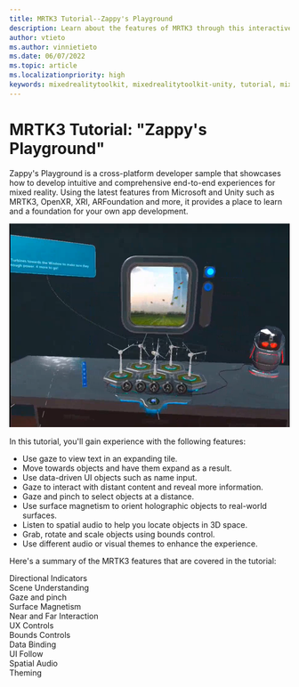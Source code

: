 ```yaml
---
title: MRTK3 Tutorial--Zappy's Playground 
description: Learn about the features of MRTK3 through this interactive tutorial.
author: vtieto
ms.author: vinnietieto
ms.date: 06/07/2022
ms.topic: article
ms.localizationpriority: high
keywords: mixedrealitytoolkit, mixedrealitytoolkit-unity, tutorial, mixed reality headset, windows mixed reality headset, virtual reality headset, unity, HoloLens, 
---
```


# MRTK3 Tutorial: "Zappy's Playground"

Zappy's Playground is a cross-platform developer sample that showcases how to develop intuitive and comprehensive end-to-end experiences for mixed reality. Using the latest features from Microsoft and Unity such as MRTK3, OpenXR, XRI, ARFoundation and more, it provides a place to learn and a foundation for your own app development.

![Screenshot of a scene from the MRTK3 Zappy's Playground tutorial.](images/037-zappy-playground.png)

In this tutorial, you'll gain experience with the following features:

- Use gaze to view text in an expanding tile.
- Move towards objects and have them expand as a result.
- Use data-driven UI objects such as name input.
- Gaze to interact with distant content and reveal more information.
- Gaze and pinch to select objects at a distance.
- Use surface magnetism to orient holographic objects to real-world surfaces.
- Listen to spatial audio to help you locate objects in 3D space.
- Grab, rotate and scale objects using bounds control.
- Use different audio or visual themes to enhance the experience.

Here's a summary of the MRTK3 features that are covered in the tutorial:

Directional Indicators  
Scene Understanding  
Gaze and pinch  
Surface Magnetism  
Near and Far Interaction  
UX Controls  
Bounds Controls  
Data Binding  
UI Follow  
Spatial Audio  
Theming